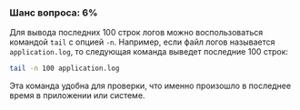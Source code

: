 ### Шанс вопроса: 6%

Для вывода последних 100 строк логов можно воспользоваться командой `tail` с опцией `-n`. Например, если файл логов называется `application.log`, то следующая команда выведет последние 100 строк:

```bash
tail -n 100 application.log
```

Эта команда удобна для проверки, что именно произошло в последнее время в приложении или системе.